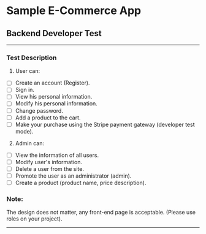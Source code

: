 # Sample E-Commerce App

## Backend Developer Test

---

### Test Description

1. User can:

-   [ ] Create an account (Register).
-   [ ] Sign in.
-   [ ] View his personal information.
-   [ ] Modify his personal information.
-   [ ] Change password.
-   [ ] Add a product to the cart.
-   [ ] Make your purchase using the Stripe payment gateway (developer test mode).

2. Admin can:

-   [ ] View the information of all users.
-   [ ] Modify user's information.
-   [ ] Delete a user from the site.
-   [ ] Promote the user as an administrator (admin).
-   [ ] Create a product (product name, price description).

### Note:

The design does not matter, any front-end page is acceptable.
(Please use roles on your project).

---
